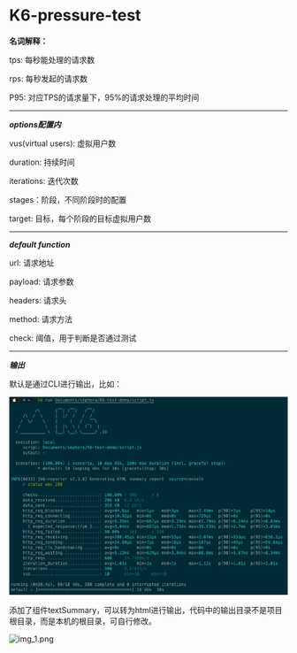 # K6-pressure-test

**名词解释：**

tps: 每秒能处理的请求数

rps: 每秒发起的请求数

P95: 对应TPS的请求量下，95%的请求处理的平均时间

---

***options配置内***

vus(virtual users): 虚拟用户数

duration: 持续时间

iterations: 迭代次数

stages：阶段，不同阶段时的配置

target: 目标，每个阶段的目标虚拟用户数

---

***default function***

url: 请求地址

payload: 请求参数

headers: 请求头

method: 请求方法

check: 阈值，用于判断是否通过测试

---

***输出***

默认是通过CLI进行输出，比如：

![img.png](images/img.png)

添加了组件textSummary，可以转为html进行输出，代码中的输出目录不是项目根目录，而是本机的根目录，可自行修改。

![img_1.png](img_1.png)
